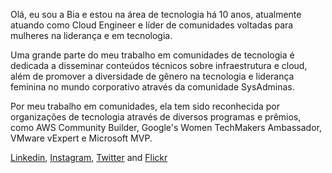 Olá, eu sou a Bia e estou na área de tecnologia há 10 anos, atualmente atuando como Cloud Engineer e líder de comunidades voltadas para mulheres na liderança e em tecnologia.

Uma grande parte do meu trabalho em comunidades de tecnologia é dedicada a disseminar conteúdos técnicos sobre infraestrutura e cloud, além de promover a diversidade de gênero na tecnologia e liderança feminina no mundo corporativo através da comunidade SysAdminas.

Por meu trabalho em comunidades, ela tem sido reconhecida por organizações de tecnologia através de diversos programas e prêmios, como AWS Community Builder, Google's Women TechMakers Ambassador, VMware vExpert e Microsoft MVP.


[Linkedin](https://www.linkedin.com/in/thebeaoliveira/), [Instagram](https://www.instagram.com/thebeaoliveira), [Twitter](https://twitter.com/thebeaoliveira) and [Flickr](https://www.flickr.com/photos/194252068@N04/)

